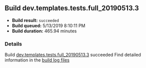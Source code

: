 ## Build dev.templates.tests.full_20190513.3
- **Build result:** `succeeded`
- **Build queued:** 5/13/2019 8:10:11 PM
- **Build duration:** 465.94 minutes
### Details
Build [dev.templates.tests.full_20190513.3](https://winappstudio.visualstudio.com/web/build.aspx?pcguid=a4ef43be-68ce-4195-a619-079b4d9834c2&builduri=vstfs%3a%2f%2f%2fBuild%2fBuild%2f27951) succeeded
Find detailed information in the [build log files](https://uwpctdiags.blob.core.windows.net/buildlogs/dev.templates.tests.full_20190513.3_logs.zip)
